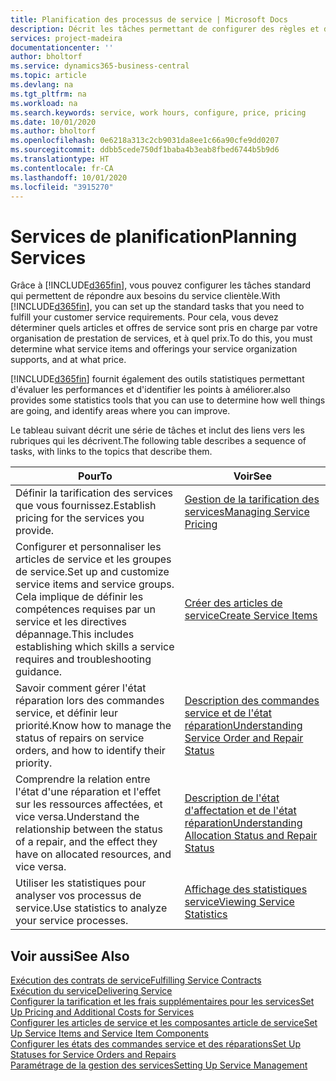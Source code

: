 ```yaml
---
title: Planification des processus de service | Microsoft Docs
description: Décrit les tâches permettant de configurer des règles et des valeurs pour définir vos stratégies de services et vos processus de vente.
services: project-madeira
documentationcenter: ''
author: bholtorf
ms.service: dynamics365-business-central
ms.topic: article
ms.devlang: na
ms.tgt_pltfrm: na
ms.workload: na
ms.search.keywords: service, work hours, configure, price, pricing
ms.date: 10/01/2020
ms.author: bholtorf
ms.openlocfilehash: 0e6218a313c2cb9031da8ee1c66a90cfe9dd0207
ms.sourcegitcommit: ddbb5cede750df1baba4b3eab8fbed6744b5b9d6
ms.translationtype: HT
ms.contentlocale: fr-CA
ms.lasthandoff: 10/01/2020
ms.locfileid: "3915270"
---
```

# <a name="planning-services"></a><span data-ttu-id="2e515-103">Services de planification</span><span class="sxs-lookup"><span data-stu-id="2e515-103">Planning Services</span></span>
<span data-ttu-id="2e515-104">Grâce à [!INCLUDE[d365fin](includes/d365fin_md.md)], vous pouvez configurer les tâches standard qui permettent de répondre aux besoins du service clientèle.</span><span class="sxs-lookup"><span data-stu-id="2e515-104">With [!INCLUDE[d365fin](includes/d365fin_md.md)], you can set up the standard tasks that you need to fulfill your customer service requirements.</span></span> <span data-ttu-id="2e515-105">Pour cela, vous devez déterminer quels articles et offres de service sont pris en charge par votre organisation de prestation de services, et à quel prix.</span><span class="sxs-lookup"><span data-stu-id="2e515-105">To do this, you must determine what service items and offerings your service organization supports, and at what price.</span></span>   

[!INCLUDE[d365fin](includes/d365fin_md.md)] <span data-ttu-id="2e515-106">fournit également des outils statistiques permettant d'évaluer les performances et d'identifier les points à améliorer.</span><span class="sxs-lookup"><span data-stu-id="2e515-106">also provides some statistics tools that you can use to determine how well things are going, and identify areas where you can improve.</span></span>
  
<span data-ttu-id="2e515-107">Le tableau suivant décrit une série de tâches et inclut des liens vers les rubriques qui les décrivent.</span><span class="sxs-lookup"><span data-stu-id="2e515-107">The following table describes a sequence of tasks, with links to the topics that describe them.</span></span>   
  
|<span data-ttu-id="2e515-108">**Pour**</span><span class="sxs-lookup"><span data-stu-id="2e515-108">**To**</span></span>|<span data-ttu-id="2e515-109">**Voir**</span><span class="sxs-lookup"><span data-stu-id="2e515-109">**See**</span></span>|  
|------------|-------------|  
|<span data-ttu-id="2e515-110">Définir la tarification des services que vous fournissez.</span><span class="sxs-lookup"><span data-stu-id="2e515-110">Establish pricing for the services you provide.</span></span>|[<span data-ttu-id="2e515-111">Gestion de la tarification des services</span><span class="sxs-lookup"><span data-stu-id="2e515-111">Managing Service Pricing</span></span>](service-service-price-management.md)|
|<span data-ttu-id="2e515-112">Configurer et personnaliser les articles de service et les groupes de service.</span><span class="sxs-lookup"><span data-stu-id="2e515-112">Set up and customize service items and service groups.</span></span> <span data-ttu-id="2e515-113">Cela implique de définir les compétences requises par un service et les directives dépannage.</span><span class="sxs-lookup"><span data-stu-id="2e515-113">This includes establishing which skills a service requires and troubleshooting guidance.</span></span>| [<span data-ttu-id="2e515-114">Créer des articles de service</span><span class="sxs-lookup"><span data-stu-id="2e515-114">Create Service Items</span></span>](service-how-to-create-service-items.md)|  
|<span data-ttu-id="2e515-115">Savoir comment gérer l'état réparation lors des commandes service, et définir leur priorité.</span><span class="sxs-lookup"><span data-stu-id="2e515-115">Know how to manage the status of repairs on service orders, and how to identify their priority.</span></span>|[<span data-ttu-id="2e515-116">Description des commandes service et de l'état réparation</span><span class="sxs-lookup"><span data-stu-id="2e515-116">Understanding Service Order and Repair Status</span></span>](service-service-order-status-and-repair-status.md)|  
|<span data-ttu-id="2e515-117">Comprendre la relation entre l'état d'une réparation et l'effet sur les ressources affectées, et vice versa.</span><span class="sxs-lookup"><span data-stu-id="2e515-117">Understand the relationship between the status of a repair, and the effect they have on allocated resources, and vice versa.</span></span>|[<span data-ttu-id="2e515-118">Description de l'état d'affectation et de l'état réparation</span><span class="sxs-lookup"><span data-stu-id="2e515-118">Understanding Allocation Status and Repair Status</span></span>](service-allocation-status-and-repair-status.md)|  
|<span data-ttu-id="2e515-119">Utiliser les statistiques pour analyser vos processus de service.</span><span class="sxs-lookup"><span data-stu-id="2e515-119">Use statistics to analyze your service processes.</span></span> | [<span data-ttu-id="2e515-120">Affichage des statistiques service</span><span class="sxs-lookup"><span data-stu-id="2e515-120">Viewing Service Statistics</span></span>](service-service-statistics.md) |

## <a name="see-also"></a><span data-ttu-id="2e515-121">Voir aussi</span><span class="sxs-lookup"><span data-stu-id="2e515-121">See Also</span></span>
[<span data-ttu-id="2e515-122">Exécution des contrats de service</span><span class="sxs-lookup"><span data-stu-id="2e515-122">Fulfilling Service Contracts</span></span>](service-fulfill-service-contracts.md)  
[<span data-ttu-id="2e515-123">Exécution du service</span><span class="sxs-lookup"><span data-stu-id="2e515-123">Delivering Service</span></span>](service-deliver-service.md)  
[<span data-ttu-id="2e515-124">Configurer la tarification et les frais supplémentaires pour les services</span><span class="sxs-lookup"><span data-stu-id="2e515-124">Set Up Pricing and Additional Costs for Services</span></span>](service-how-setup-service-costs-pricing.md)  
[<span data-ttu-id="2e515-125">Configurer les articles de service et les composantes article de service</span><span class="sxs-lookup"><span data-stu-id="2e515-125">Set Up Service Items and Service Item Components</span></span>](service-how-setup-service-items.md)  
[<span data-ttu-id="2e515-126">Configurer les états des commandes service et des réparations</span><span class="sxs-lookup"><span data-stu-id="2e515-126">Set Up Statuses for Service Orders and Repairs</span></span>](service-order-repair-status.md)  
[<span data-ttu-id="2e515-127">Paramétrage de la gestion des services</span><span class="sxs-lookup"><span data-stu-id="2e515-127">Setting Up Service Management</span></span>](service-setup-service.md)  
